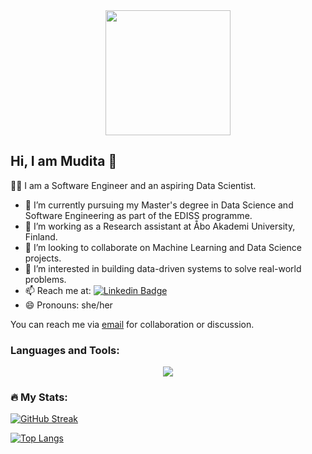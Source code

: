 <div id="header" align="center">
  <img src="https://media.giphy.com/media/v1.Y2lkPTc5MGI3NjExOTc5ZTlmOGFjN2I2YTZiMjczZjFlODllN2M4MWU3NGZmODdiNDc2NCZjdD1n/hpXdHPfFI5wTABdDx9/giphy.gif" width="200"/>
</div>

## Hi, I am Mudita 👋

:woman_technologist: I am a Software Engineer and an aspiring Data Scientist.

- 🔭 I’m currently pursuing my Master's degree in Data Science and Software Engineering as part of the EDISS programme.
- 🌱 I’m working as a Research assistant at Åbo Akademi University, Finland.
- 👯 I’m looking to collaborate on Machine Learning and Data Science projects.
- 🤔 I’m interested in building data-driven systems to solve real-world problems.
- 📫 Reach me at: [![Linkedin Badge](https://img.shields.io/badge/-muditashakya-blue?style=flat&logo=Linkedin&logoColor=white)](https://linkedin.com/in/mudita-shakya)
- 😄 Pronouns: she/her

You can reach me via [email](mudita67@gmail.com) for collaboration or discussion.

### Languages and Tools: 
<p align="center">
  <a href="https://skillicons.dev">
    <img src="https://skillicons.dev/icons?i=python,c,javascript,nodejs,angular,react,flask,mongodb,mysql,postgresql,dynamodb,aws,git,pandas&perline=5" />
  </a>
</p>

### :fire: My Stats:

[![GitHub Streak](http://github-readme-streak-stats.herokuapp.com?user=lhamu&theme=dark&background=000000)](https://git.io/streak-stats)

[![Top Langs](https://github-readme-stats.vercel.app/api/top-langs/?username=lhamu&layout=compact&theme=vision-friendly-dark)](https://github.com/anuraghazra/github-readme-stats)
